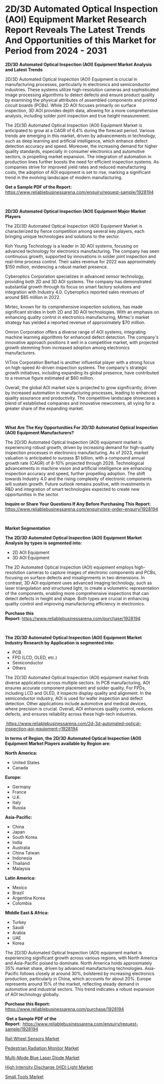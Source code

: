 <p><h1>2D/3D Automated Optical Inspection (AOI) Equipment Market Research Report Reveals The Latest Trends And Opportunities of this Market for Period from 2024 - 2031</h1></p><p><strong>2D/3D Automated Optical Inspection (AOI) Equipment Market Analysis and Latest Trends</strong></p>
<p><p>2D/3D Automated Optical Inspection (AOI) Equipment is crucial in manufacturing processes, particularly in electronics and semiconductor industries. These systems utilize high-resolution cameras and sophisticated image processing algorithms to detect defects and ensure product quality by examining the physical attributes of assembled components and printed circuit boards (PCBs). While 2D AOI focuses primarily on surface inspection, 3D AOI provides depth data, allowing for a more comprehensive analysis, including solder joint inspection and true height measurement.</p><p>The 2D/3D Automated Optical Inspection (AOI) Equipment Market is anticipated to grow at a CAGR of 6.4% during the forecast period. Various trends are emerging in this market, driven by advancements in technology, such as deep learning and artificial intelligence, which enhance defect detection accuracy and speed. Moreover, the increasing demand for higher quality standards, especially in consumer electronics and automotive sectors, is propelling market expansion. The integration of automation in production lines further boosts the need for efficient inspection systems. As companies strive for improved yield rates and reduced manufacturing costs, the adoption of AOI equipment is set to rise, marking a significant trend in the evolving landscape of modern manufacturing.</p></p>
<p><strong>Get a Sample PDF of the Report:&nbsp;</strong> <a href="https://www.reliablebusinessarena.com/enquiry/request-sample/1928194?utm_campaign=1730&utm_medium=2&utm_source=Github&utm_content=ia&utm_term=30102024&utm_id=2d3d-automated-optical-inspection-aoi-equipment">https://www.reliablebusinessarena.com/enquiry/request-sample/1928194</a></p>
<p>&nbsp;</p>
<p><strong>2D/3D Automated Optical Inspection (AOI) Equipment Major Market Players</strong></p>
<p><p>The 2D/3D Automated Optical Inspection (AOI) Equipment Market is characterized by fierce competition among several key players, each bringing unique technologies and solutions to the sector. </p><p>Koh Young Technology is a leader in 3D AOI systems, focusing on advanced technology for electronics manufacturing. The company has seen continuous growth, supported by innovations in solder joint inspection and real-time process control. Their sales revenue for 2022 was approximately $150 million, evidencing a robust market presence.</p><p>Cyberoptics Corporation specializes in advanced sensor technology, providing both 2D and 3D AOI systems. The company has demonstrated substantial growth through its focus on smart factory solutions and integration with Industry 4.0. Cyberoptics reported sales revenues of around $85 million in 2022.</p><p>Mirtec, known for its comprehensive inspection solutions, has made significant strides in both 2D and 3D AOI technologies. With an emphasis on enhancing quality control in electronics manufacturing, Mirtec's market strategy has yielded a reported revenue of approximately $70 million.</p><p>Omron Corporation offers a diverse range of AOI systems, integrating machine learning algorithms for enhanced defect detection. The company's innovative approach positions it well in a competitive market, with projected growth stemming from increased adoption among electronics manufacturers.</p><p>ViTrox Corporation Berhad is another influential player with a strong focus on high-speed AI-driven inspection systems. The company's strategic growth initiatives, including expanding its global presence, have contributed to a revenue figure estimated at $60 million.</p><p>Overall, the global AOI market size is projected to grow significantly, driven by increased automation in manufacturing processes, leading to enhanced quality assurance and productivity. The competitive landscape showcases a blend of established companies and innovative newcomers, all vying for a greater share of the expanding market.</p></p>
<p>&nbsp;</p>
<p><strong>What Are The Key Opportunities For 2D/3D Automated Optical Inspection (AOI) Equipment Manufacturers?</strong></p>
<p><p>The 2D/3D Automated Optical Inspection (AOI) equipment market is experiencing robust growth, driven by increasing demand for high-quality inspection processes in electronics manufacturing. As of 2023, market valuation is anticipated to surpass $1 billion, with a compound annual growth rate (CAGR) of 8-10% projected through 2028. Technological advancements in machine vision and artificial intelligence are enhancing inspection accuracy and speed, further propelling adoption. The shift towards Industry 4.0 and the rising complexity of electronic components will sustain growth. Future outlook remains positive, with investments in R&D and integration of smart technologies expected to create new opportunities in the sector.</p></p>
<p><strong>Inquire or Share Your Questions If Any Before Purchasing This Report:</strong> <a href="https://www.reliablebusinessarena.com/enquiry/pre-order-enquiry/1928194?utm_campaign=1730&utm_medium=2&utm_source=Github&utm_content=ia&utm_term=30102024&utm_id=2d3d-automated-optical-inspection-aoi-equipment">https://www.reliablebusinessarena.com/enquiry/pre-order-enquiry/1928194</a></p>
<p>&nbsp;</p>
<p><strong>Market Segmentation</strong></p>
<p><strong>The 2D/3D Automated Optical Inspection (AOI) Equipment Market Analysis by types is segmented into:</strong></p>
<p><ul><li>2D AOI Equipment</li><li>3D AOI Equipment</li></ul></p>
<p><p>The 2D Automated Optical Inspection (AOI) equipment employs high-resolution cameras to capture images of electronic components and PCBs, focusing on surface defects and misalignments in two dimensions. In contrast, 3D AOI equipment uses advanced imaging technology, such as laser triangulation and structured light, to create a volumetric representation of the components, enabling more comprehensive inspections that can detect defects in height and shape. Both types are crucial in enhancing quality control and improving manufacturing efficiency in electronics.</p></p>
<p><strong>Purchase this Report:&nbsp;</strong><a href="https://www.reliablebusinessarena.com/purchase/1928194?utm_campaign=1730&utm_medium=2&utm_source=Github&utm_content=ia&utm_term=30102024&utm_id=2d3d-automated-optical-inspection-aoi-equipment">https://www.reliablebusinessarena.com/purchase/1928194</a></p>
<p>&nbsp;</p>
<p><strong>The 2D/3D Automated Optical Inspection (AOI) Equipment Market Industry Research by Application is segmented into:</strong></p>
<p><ul><li>PCB</li><li>FPD (LCD, OLED, etc.)</li><li>Semiconductor</li><li>Others</li></ul></p>
<p><p>The 2D/3D Automated Optical Inspection (AOI) equipment market finds diverse applications across multiple sectors. In PCB manufacturing, AOI ensures accurate component placement and solder quality. For FPDs, including LCD and OLED, it inspects display quality and alignment. In the semiconductor industry, AOI is used for wafer inspection and defect detection. Other applications include automotive and medical devices, where precision is crucial. Overall, AOI enhances quality control, reduces defects, and ensures reliability across these high-tech industries.</p></p>
<p><a href="https://www.reliablebusinessarena.com/2d-3d-automated-optical-inspection-aoi-equipment-r1928194?utm_campaign=1730&utm_medium=2&utm_source=Github&utm_content=ia&utm_term=30102024&utm_id=2d3d-automated-optical-inspection-aoi-equipment">&nbsp;https://www.reliablebusinessarena.com/2d-3d-automated-optical-inspection-aoi-equipment-r1928194</a></p>
<p><strong>In terms of Region, the 2D/3D Automated Optical Inspection (AOI) Equipment Market Players available by Region are:</strong></p>
<p>
    <p> <strong> North America: </strong>
        <ul>
            <li>United States</li>
            <li>Canada</li>
        </ul>
        </p> 
    <p> <strong> Europe: </strong>
        <ul>
            <li>Germany</li>
            <li>France</li>
            <li>U.K.</li>
            <li>Italy</li>
            <li>Russia</li>
        </ul>
        </p> 
    <p> <strong> Asia-Pacific: </strong>
        <ul>
            <li>China</li>
            <li>Japan</li>
            <li>South Korea</li>
            <li>India</li>
            <li>Australia</li>
            <li>China Taiwan</li>
            <li>Indonesia</li>
            <li>Thailand</li>
            <li>Malaysia</li>
        </ul>
        </p> 
    <p> <strong> Latin America: </strong>
        <ul>
            <li>Mexico</li>
            <li>Brazil</li>
            <li>Argentina Korea</li>
            <li>Colombia</li>
        </ul>
        </p> 
    <p> <strong> Middle East & Africa: </strong>
        <ul>
            <li>Turkey</li>
            <li>Saudi</li>
            <li>Arabia</li>
            <li>UAE</li>
            <li>Korea</li>
        </ul>
    </p>
    </p>
<p><p>The 2D/3D Automated Optical Inspection (AOI) equipment market is experiencing significant growth across various regions, with North America and Asia-Pacific poised to dominate. North America holds approximately 35% market share, driven by advanced manufacturing technologies. Asia-Pacific follows closely at around 30%, bolstered by increasing electronics production, particularly in China, which accounts for about 20%. Europe represents around 15% of the market, reflecting steady demand in automotive and industrial sectors. This trend indicates a robust expansion of AOI technology globally.</p></p>
<p><strong>Purchase this Report: </strong><a href="https://www.reliablebusinessarena.com/purchase/1928194?utm_campaign=1730&utm_medium=2&utm_source=Github&utm_content=ia&utm_term=30102024&utm_id=2d3d-automated-optical-inspection-aoi-equipment">https://www.reliablebusinessarena.com/purchase/1928194</a></p>
<p>&nbsp;<strong>Get a Sample PDF of the Report:&nbsp;&nbsp;</strong><a href="https://www.reliablebusinessarena.com/enquiry/request-sample/1928194?utm_campaign=1730&utm_medium=2&utm_source=Github&utm_content=ia&utm_term=30102024&utm_id=2d3d-automated-optical-inspection-aoi-equipment">https://www.reliablebusinessarena.com/enquiry/request-sample/1928194</a></p>
<p><strong></strong></p>
<p><p><a href="https://www.linkedin.com/pulse/global-rail-wheel-sensors-market-share-growth-opportunities-igohc?utm_campaign=1730&utm_medium=2&utm_source=Github&utm_content=ia&utm_term=30102024&utm_id=2d3d-automated-optical-inspection-aoi-equipment">Rail Wheel Sensors Market</a></p><p><a href="https://issuu.com/reportprime-2/docs/pedestrian-radiation-monitor-market_5851f88ffab191?utm_campaign=1730&utm_medium=2&utm_source=Github&utm_content=ia&utm_term=30102024&utm_id=2d3d-automated-optical-inspection-aoi-equipment">Pedestrian Radiation Monitor Market</a></p><p><a href="https://www.linkedin.com/pulse/multi-mode-blue-laser-diode-market-evolution-key-trends-regional-s1ajc?utm_campaign=1730&utm_medium=2&utm_source=Github&utm_content=ia&utm_term=30102024&utm_id=2d3d-automated-optical-inspection-aoi-equipment">Multi-Mode Blue Laser Diode Market</a></p><p><a href="https://www.linkedin.com/pulse/sustainability-trends-high-intensity-discharge-hid-light-industry-nfiwc?utm_campaign=1730&utm_medium=2&utm_source=Github&utm_content=ia&utm_term=30102024&utm_id=2d3d-automated-optical-inspection-aoi-equipment">High Intensity Discharge (HID) Light Market</a></p><p><a href="https://github.com/gailasejs/Market-Research-Report-List-1/blob/main/small-tools-market.md?utm_campaign=1730&utm_medium=2&utm_source=Github&utm_content=ia&utm_term=30102024&utm_id=2d3d-automated-optical-inspection-aoi-equipment">Small Tools Market</a></p></p>
